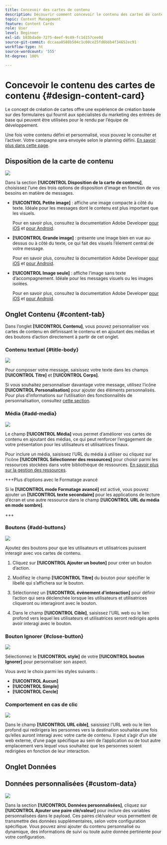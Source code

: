 ```yaml
---
title: Concevoir des cartes de contenu
description: Découvrir comment concevoir le contenu des cartes de contenu
topic: Content Management
feature: Content Cards
role: User
level: Beginner
exl-id: b83bdade-7275-4eef-9c49-fc1d157cee0d
source-git-commit: dccaaa0588b504c1c00ce25fd6bbb4f34652ec91
workflow-type: ht
source-wordcount: '555'
ht-degree: 100%

---
```


# Concevoir le contenu des cartes de contenu {#design-content-card}

Le concept de création de cartes offre une expérience de création basée sur des formulaires qui fournit aux spécialistes du marketing des entrées de base qui peuvent être utilisées pour le rendu par l’équipe de développement.

Une fois votre contenu défini et personnalisé, vous pouvez le consulter et l’activer. Votre campagne sera envoyée selon le planning défini. [En savoir plus dans cette page](../campaigns/review-activate-campaign.md).

## Disposition de la carte de contenu

![](assets/content-card-image.png)

Dans la section **[!UICONTROL Disposition de la carte de contenu]**, choisissez l’une des trois options de disposition d’image en fonction de vos besoins en matière de messages.

* **[!UICONTROL Petite image]** : affiche une image compacte à côté du texte. Idéale pour les messages dont le contenu est plus important que les visuels.

  Pour en savoir plus, consultez la documentation Adobe Developer [pour iOS](https://developer.adobe.com/client-sdks/edge/adobe-journey-optimizer/content-card-ui/iOS/templates/smallimage-template/) et [pour Android](https://developer.adobe.com/client-sdks/edge/adobe-journey-optimizer/content-card-ui/Android/public-classes/state/smallimagecarduistate/).

* **[!UICONTROL Grande image]** : présente une image bien en vue au-dessus ou à côté du texte, ce qui fait des visuels l’élement central de votre message.

  Pour en savoir plus, consultez la documentation Adobe Developer [pour iOS](https://developer.adobe.com/client-sdks/edge/adobe-journey-optimizer/content-card-ui/iOS/templates/largeimage-template/) et [pour Android](https://developer.adobe.com/client-sdks/edge/adobe-journey-optimizer/content-card-ui/Android/public-classes/state/largeimagecarduistate/).

* **[!UICONTROL Image seule]** : affiche l’image sans texte d’accompagnement. Idéale pour les messages visuels ou les images isolées.

  Pour en savoir plus, consultez la documentation Adobe Developer [pour iOS](https://developer.adobe.com/client-sdks/edge/adobe-journey-optimizer/content-card-ui/iOS/templates/imageonly-template/) et [pour Android](https://developer.adobe.com/client-sdks/edge/adobe-journey-optimizer/content-card-ui/Android/public-classes/state/imageonlycarduistate/).

## Onglet Contenu {#content-tab}

Dans l’onglet **[!UICONTROL Contenu]**, vous pouvez personnaliser vos cartes de contenu en définissant le contenu et en ajoutant des médias et des boutons d’action directement à partir de cet onglet.

### Contenu textuel {#title-body}

![](assets/content-card-design-2.png)

Pour composer votre message, saisissez votre texte dans les champs **[!UICONTROL Titre]** et **[!UICONTROL Corps]**.

Si vous souhaitez personnaliser davantage votre message, utilisez l’icône **[!UICONTROL Personalisation]** pour ajouter des éléments personnalisés. Pour plus d’informations sur l’utilisation des fonctionnalités de personnalisation, consultez [cette section](../personalization/personalize.md).

### Média {#add-media}

![](assets/content-card-design-3.png)

Le champ **[!UICONTROL Média]** vous permet d’améliorer vos cartes de contenu en ajoutant des médias, ce qui peut renforcer l’engagement de votre présentation pour les utilisateurs et utilisatrices finaux.

Pour inclure un média, saisissez l’URL du média à utiliser ou cliquez sur l’icône **[!UICONTROL Sélectionner des ressources]** pour choisir parmi les ressources stockées dans votre bibliothèque de ressources. [En savoir plus sur la gestion des ressources](../integrations/assets.md).

+++Plus d’options avec le Formatage avancé

Si le **[!UICONTROL mode Formatage avancé]** est activé, vous pouvez ajouter un **[!UICONTROL texte secondaire]** pour les applications de lecture d’écran et une autre ressource dans le champ **[!UICONTROL URL du média en mode sombre]**.

+++

### Boutons {#add-buttons}

![](assets/content-card-design-4.png)

Ajoutez des boutons pour que les utilisateurs et utilisatrices puissent interagir avec vos cartes de contenu.

1. Cliquez sur **[!UICONTROL Ajouter un bouton]** pour créer un bouton d’action.

1. Modifiez le champ **[!UICONTROL Titre]** du bouton pour spécifier le libellé qui s’affichera sur le bouton.

1. Sélectionnez un **[!UICONTROL événement d’interaction]** pour définir l’action qui sera déclenchée lorsque les utilisateurs et utilisatrices cliqueront ou interagiront avec le bouton.

1. Dans le champ **[!UICONTROL Cible]**, saisissez l’URL web ou le lien profond vers lequel les utilisateurs et utilisatrices seront redirigés après avoir interagi avec le bouton.

<!--
+++More options with advanced formatting

If the **[!UICONTROL Advanced formatting mode]** is switched on, you can choose for your **[!UICONTROL Buttons]**:

* the **[!UICONTROL Font]**
* the **[!UICONTROL Pt size]**
* the **[!UICONTROL Font Color]**
* the **[!UICONTROL Alignment]**

+++
-->

### Bouton Ignorer {#close-button}

![](assets/content-card-design-1.png)

Sélectionnez le **[!UICONTROL style]** de votre **[!UICONTROL bouton Ignorer]** pour personnaliser son aspect.

Vous avez le choix parmi les styles suivants :

* **[!UICONTROL Aucun]**
* **[!UICONTROL Simple]**
* **[!UICONTROL Cercle]**



<!--
+++More options with advanced formatting

If the **[!UICONTROL Advanced formatting mode]** is switched on, you can choose for your **[!UICONTROL Header]** and **[!UICONTROL Body]**:

* the **[!UICONTROL Font]**
* the **[!UICONTROL Pt size]**
* the **[!UICONTROL Font Color]**
* the **[!UICONTROL Alignment]**
+++
-->



### Comportement en cas de clic

![](assets/content-card-design-5.png)

Dans le champ **[!UICONTROL URL cible]**, saisissez l’URL web ou le lien profond qui redirigera les personnes vers la destination souhaitée une fois qu’elles auront interagi avec votre carte de contenu. Il peut s’agir d’un site web externe, d’une page spécifique au sein de l’application ou de tout autre emplacement vers lequel vous souhaitez que les personnes soient redirigées en fonction de leur interaction.

## Onglet Données

## Données personnalisées {#custom-data}

![](assets/content-card-design-6.png)

Dans la section **[!UICONTROL Données personnalisées]**, cliquez sur **[!UICONTROL Ajouter une paire clé/valeur]** pour inclure des variables personnalisées dans le payload. Ces paires clé/valeur vous permettent de transmettre des données supplémentaires, selon votre configuration spécifique. Vous pouvez ainsi ajouter du contenu personnalisé ou dynamique, des informations de suivi ou toute autre donnée pertinente pour votre configuration.
